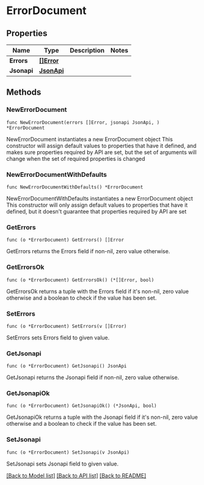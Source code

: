 # ErrorDocument

## Properties

Name | Type | Description | Notes
------------ | ------------- | ------------- | -------------
**Errors** | [**[]Error**](Error.md) |  | 
**Jsonapi** | [**JsonApi**](JsonApi.md) |  | 

## Methods

### NewErrorDocument

`func NewErrorDocument(errors []Error, jsonapi JsonApi, ) *ErrorDocument`

NewErrorDocument instantiates a new ErrorDocument object
This constructor will assign default values to properties that have it defined,
and makes sure properties required by API are set, but the set of arguments
will change when the set of required properties is changed

### NewErrorDocumentWithDefaults

`func NewErrorDocumentWithDefaults() *ErrorDocument`

NewErrorDocumentWithDefaults instantiates a new ErrorDocument object
This constructor will only assign default values to properties that have it defined,
but it doesn't guarantee that properties required by API are set

### GetErrors

`func (o *ErrorDocument) GetErrors() []Error`

GetErrors returns the Errors field if non-nil, zero value otherwise.

### GetErrorsOk

`func (o *ErrorDocument) GetErrorsOk() (*[]Error, bool)`

GetErrorsOk returns a tuple with the Errors field if it's non-nil, zero value otherwise
and a boolean to check if the value has been set.

### SetErrors

`func (o *ErrorDocument) SetErrors(v []Error)`

SetErrors sets Errors field to given value.


### GetJsonapi

`func (o *ErrorDocument) GetJsonapi() JsonApi`

GetJsonapi returns the Jsonapi field if non-nil, zero value otherwise.

### GetJsonapiOk

`func (o *ErrorDocument) GetJsonapiOk() (*JsonApi, bool)`

GetJsonapiOk returns a tuple with the Jsonapi field if it's non-nil, zero value otherwise
and a boolean to check if the value has been set.

### SetJsonapi

`func (o *ErrorDocument) SetJsonapi(v JsonApi)`

SetJsonapi sets Jsonapi field to given value.



[[Back to Model list]](../README.md#documentation-for-models) [[Back to API list]](../README.md#documentation-for-api-endpoints) [[Back to README]](../README.md)


